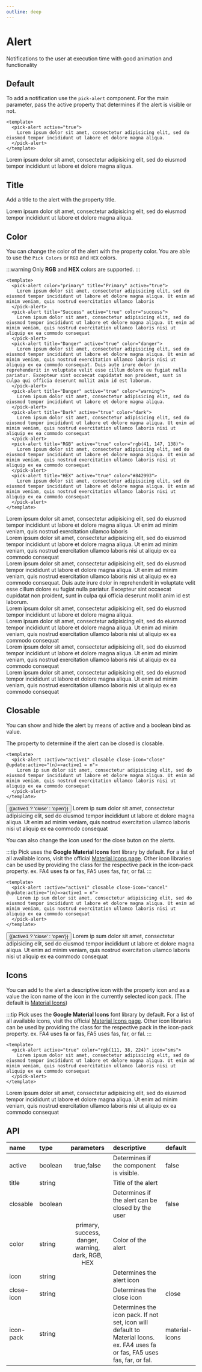```yaml
---
outline: deep
---
```


<script setup lang="ts">
import {ref} from 'vue'
import {pickAlert} from '@elonehoo/pick'

const active1:boolean = ref(true)
</script>

# Alert

Notifications to the user at execution time with good animation and functionality

## Default

To add a notification use the `pick-alert` component. For the main parameter, pass the active property that determines if the alert is visible or not.

```vue
<template>
  <pick-alert active="true">
    Lorem ipsum dolor sit amet, consectetur adipisicing elit, sed do eiusmod tempor incididunt ut labore et dolore magna aliqua.
  </pick-alert>
</template>
```

<div >
  <pick-alert active="true">
    Lorem ipsum dolor sit amet, consectetur adipisicing elit, sed do eiusmod tempor incididunt ut labore et dolore magna aliqua.
  </pick-alert>
</div>

## Title

Add a title to the alert with the property title.

<div>
  <pick-alert title="Lorem ipsum dolor sit amet" color="rgb(231, 154, 23)" active="true">
    Lorem ipsum dolor sit amet, consectetur adipisicing elit, sed do eiusmod tempor incididunt ut labore et dolore magna aliqua.
  </pick-alert>
</div>

## Color

You can change the color of the alert with the property color. You are able to use the `Pick Colors` or `RGB` and `HEX` colors.

:::warning
Only **RGB** and **HEX** colors are supported.
:::

```vue
<template>
  <pick-alert color="primary" title="Primary" active="true">
    Lorem ipsum dolor sit amet, consectetur adipisicing elit, sed do eiusmod tempor incididunt ut labore et dolore magna aliqua. Ut enim ad minim veniam, quis nostrud exercitation ullamco laboris
  </pick-alert>
  <pick-alert title="Success" active="true" color="success">
    Lorem ipsum dolor sit amet, consectetur adipisicing elit, sed do eiusmod tempor incididunt ut labore et dolore magna aliqua. Ut enim ad minim veniam, quis nostrud exercitation ullamco laboris nisi ut aliquip ex ea commodo consequat
  </pick-alert>
  <pick-alert title="Danger" active="true" color="danger">
    Lorem ipsum dolor sit amet, consectetur adipisicing elit, sed do eiusmod tempor incididunt ut labore et dolore magna aliqua. Ut enim ad minim veniam, quis nostrud exercitation ullamco laboris nisi ut aliquip ex ea commodo consequat. Duis aute irure dolor in reprehenderit in voluptate velit esse cillum dolore eu fugiat nulla pariatur. Excepteur sint occaecat cupidatat non proident, sunt in culpa qui officia deserunt mollit anim id est laborum.
  </pick-alert>
  <pick-alert title="Danger" active="true" color="warning">
    Lorem ipsum dolor sit amet, consectetur adipisicing elit, sed do eiusmod tempor incididunt ut labore et dolore magna aliqua.
  </pick-alert>
  <pick-alert title="Dark" active="true" color="dark">
    Lorem ipsum dolor sit amet, consectetur adipisicing elit, sed do eiusmod tempor incididunt ut labore et dolore magna aliqua. Ut enim ad minim veniam, quis nostrud exercitation ullamco laboris nisi ut aliquip ex ea commodo consequat
  </pick-alert>
  <pick-alert title="RGB" active="true" color="rgb(41, 147, 138)">
    Lorem ipsum dolor sit amet, consectetur adipisicing elit, sed do eiusmod tempor incididunt ut labore et dolore magna aliqua. Ut enim ad minim veniam, quis nostrud exercitation ullamco laboris nisi ut aliquip ex ea commodo consequat
  </pick-alert>
  <pick-alert title="HEX" active="true" color="#842993">
    Lorem ipsum dolor sit amet, consectetur adipisicing elit, sed do eiusmod tempor incididunt ut labore et dolore magna aliqua. Ut enim ad minim veniam, quis nostrud exercitation ullamco laboris nisi ut aliquip ex ea commodo consequat
  </pick-alert>
</template>
```

<div>
  <pick-alert color="primary" title="Primary" active="true">
    Lorem ipsum dolor sit amet, consectetur adipisicing elit, sed do eiusmod tempor incididunt ut labore et dolore magna aliqua. Ut enim ad minim veniam, quis nostrud exercitation ullamco laboris
  </pick-alert>
  <br/>
  <pick-alert title="Success" active="true" color="success">
    Lorem ipsum dolor sit amet, consectetur adipisicing elit, sed do eiusmod tempor incididunt ut labore et dolore magna aliqua. Ut enim ad minim veniam, quis nostrud exercitation ullamco laboris nisi ut aliquip ex ea commodo consequat
  </pick-alert>
  <br/>
  <pick-alert title="Danger" active="true" color="danger">
    Lorem ipsum dolor sit amet, consectetur adipisicing elit, sed do eiusmod tempor incididunt ut labore et dolore magna aliqua. Ut enim ad minim veniam, quis nostrud exercitation ullamco laboris nisi ut aliquip ex ea commodo consequat. Duis aute irure dolor in reprehenderit in voluptate velit esse cillum dolore eu fugiat nulla pariatur. Excepteur sint occaecat cupidatat non proident, sunt in culpa qui officia deserunt mollit anim id est laborum.
  </pick-alert>
  <br/>
  <pick-alert title="Danger" active="true" color="warning">
    Lorem ipsum dolor sit amet, consectetur adipisicing elit, sed do eiusmod tempor incididunt ut labore et dolore magna aliqua.
  </pick-alert>
  <br/>
  <pick-alert title="Dark" active="true" color="dark">
    Lorem ipsum dolor sit amet, consectetur adipisicing elit, sed do eiusmod tempor incididunt ut labore et dolore magna aliqua. Ut enim ad minim veniam, quis nostrud exercitation ullamco laboris nisi ut aliquip ex ea commodo consequat
  </pick-alert>
  <br/>
  <pick-alert title="RGB" active="true" color="rgb(41, 147, 138)">
    Lorem ipsum dolor sit amet, consectetur adipisicing elit, sed do eiusmod tempor incididunt ut labore et dolore magna aliqua. Ut enim ad minim veniam, quis nostrud exercitation ullamco laboris nisi ut aliquip ex ea commodo consequat
  </pick-alert>
  <br/>
  <pick-alert title="HEX" active="true" color="#842993">
    Lorem ipsum dolor sit amet, consectetur adipisicing elit, sed do eiusmod tempor incididunt ut labore et dolore magna aliqua. Ut enim ad minim veniam, quis nostrud exercitation ullamco laboris nisi ut aliquip ex ea commodo consequat
  </pick-alert>
</div>

## Closable

You can show and hide the alert by means of active and a boolean bind as value.

The property to determine if the alert can be closed is closable.

```vue
<template>
  <pick-alert :active="active1" closable close-icon="close" @update:active="(n)=>active1 = n">
    Lorem ip sum dolor sit amet, consectetur adipisicing elit, sed do eiusmod tempor incididunt ut labore et dolore magna aliqua. Ut enim ad minim veniam, quis nostrud exercitation ullamco laboris nisi ut aliquip ex ea commodo consequat
  </pick-alert>
</template>
```

<div>
  <button @click="active1=!active1">{{active1 ? 'close' : 'open'}}</button>
  <pick-alert :active="active1" closable @update:active="(n)=>active1 = n" close-icon="close">
    Lorem ip sum dolor sit amet, consectetur adipisicing elit, sed do eiusmod tempor incididunt ut labore et dolore magna aliqua. Ut enim ad minim veniam, quis nostrud exercitation ullamco laboris nisi ut aliquip ex ea commodo consequat
  </pick-alert>
</div>

You can also change the icon used for the close buton on the alerts.

:::tip
Pick uses the **Google Material Icons** font library by default. For a list of all available icons, visit the official [Material Icons page](https://fonts.google.com/icons?selected=Material+Icons). Other icon libraries can be used by providing the class for the respective pack in the icon-pack property. ex. FA4 uses fa or fas, FA5 uses fas, far, or fal.
:::

```vue
<template>
  <pick-alert :active="active1" closable close-icon="cancel" @update:active="(n)=>active1 = n">
    Lorem ip sum dolor sit amet, consectetur adipisicing elit, sed do eiusmod tempor incididunt ut labore et dolore magna aliqua. Ut enim ad minim veniam, quis nostrud exercitation ullamco laboris nisi ut aliquip ex ea commodo consequat
  </pick-alert>
</template>
```

<div>
  <button @click="active1=!active1">{{active1 ? 'close' : 'open'}}</button>
  <pick-alert :active="active1" closable @update:active="(n)=>active1 = n" close-icon="cancel">
    Lorem ip sum dolor sit amet, consectetur adipisicing elit, sed do eiusmod tempor incididunt ut labore et dolore magna aliqua. Ut enim ad minim veniam, quis nostrud exercitation ullamco laboris nisi ut aliquip ex ea commodo consequat
  </pick-alert>
</div>

## Icons

You can add to the alert a descriptive icon with the property icon and as a value the icon name of the icon in the currently selected icon pack. (The default is [Material Icons](https://fonts.google.com/icons?selected=Material+Icons))

:::tip
Pick uses the **Google Material Icons** font library by default. For a list of all available icons, visit the official [Material Icons page](https://fonts.google.com/icons?selected=Material+Icons). Other icon libraries can be used by providing the class for the respective pack in the icon-pack property. ex. FA4 uses fa or fas, FA5 uses fas, far, or fal.
:::

```vue
<template>
  <pick-alert active="true" color="rgb(111, 38, 224)" icon="sms">
    Lorem ipsum dolor sit amet, consectetur adipisicing elit, sed do eiusmod tempor incididunt ut labore et dolore magna aliqua. Ut enim ad minim veniam, quis nostrud exercitation ullamco laboris nisi ut aliquip ex ea commodo consequat
  </pick-alert>
</template>
```

<div>
  <pick-alert active="true" color="rgb(111, 38, 224)" icon="sms">
    Lorem ipsum dolor sit amet, consectetur adipisicing elit, sed do eiusmod tempor incididunt ut labore et dolore magna aliqua. Ut enim ad minim veniam, quis nostrud exercitation ullamco laboris nisi ut aliquip ex ea commodo consequat
  </pick-alert>
</div>

## API

| name | type | parameters | descriptive | default |
| :---- | :---- | :----------: | :----------- | :------- |
| active | boolean | true,false | Determines if the component is visible. | false |
| title | string | | Title of the alert | |
| closable | boolean | | Determines if the alert can be closed by the user | false |
| color | string | primary, success, danger, warning, dark, RGB, HEX | Color of the alert | |
| icon | string | | Determines the alert icon | |
| close-icon | string | | Determines the close icon | close |
| icon-pack | string | | Determines the icon pack. If not set, icon will default to Material Icons. ex. FA4 uses fa or fas, FA5 uses fas, far, or fal. | material-icons |
